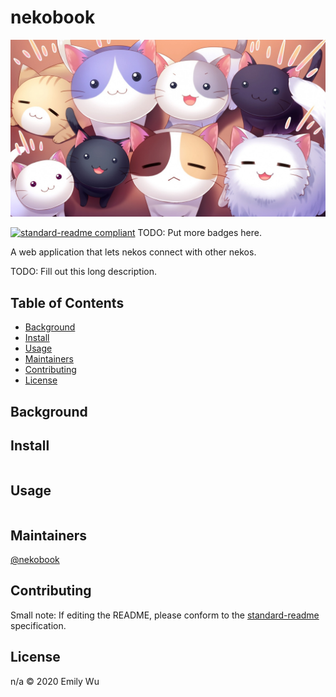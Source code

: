 # nekobook

![banner](/anime_cats.jpg)

[![standard-readme compliant](https://img.shields.io/badge/standard--readme-OK-green.svg?style=flat-square)](https://github.com/RichardLitt/standard-readme)
TODO: Put more badges here.

A web application that lets nekos connect with other nekos.

TODO: Fill out this long description.

## Table of Contents

- [Background](#background)
- [Install](#install)
- [Usage](#usage)
- [Maintainers](#maintainers)
- [Contributing](#contributing)
- [License](#license)

## Background

## Install

```
```

## Usage

```
```

## Maintainers

[@nekobook](https://github.com/nekobook)

## Contributing



Small note: If editing the README, please conform to the [standard-readme](https://github.com/RichardLitt/standard-readme) specification.

## License

n/a © 2020 Emily Wu
